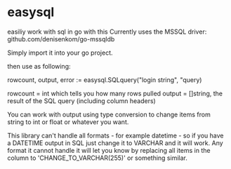 # easysql
easiliy work with sql in go with this
Currently uses the MSSQL driver: github.com/denisenkom/go-mssqldb

Simply import it into your go project.

then use as following:

rowcount, output, error := easysql.SQLquery("login string", "query)

rowcount = int which tells you how many rows pulled
output = []string, the result of the SQL query (including column headers)

You can work with output using type conversion to change items from string to int or float or whatever you want.

This library can't handle all formats - for example datetime - so if you have a DATETIME output in SQL just change it to VARCHAR and it will work.
Any format it cannot handle it will let you know by replacing all items in the column to 'CHANGE_TO_VARCHAR(255)' or something similar.



